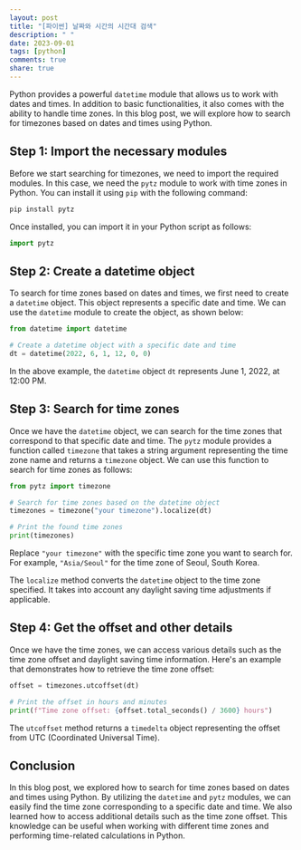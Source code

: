 ```yaml
---
layout: post
title: "[파이썬] 날짜와 시간의 시간대 검색"
description: " "
date: 2023-09-01
tags: [python]
comments: true
share: true
---
```


Python provides a powerful `datetime` module that allows us to work with dates and times. In addition to basic functionalities, it also comes with the ability to handle time zones. In this blog post, we will explore how to search for timezones based on dates and times using Python.

## Step 1: Import the necessary modules

Before we start searching for timezones, we need to import the required modules. In this case, we need the `pytz` module to work with time zones in Python. You can install it using `pip` with the following command:

```python
pip install pytz
```

Once installed, you can import it in your Python script as follows:

```python
import pytz
```

## Step 2: Create a datetime object

To search for time zones based on dates and times, we first need to create a `datetime` object. This object represents a specific date and time. We can use the `datetime` module to create the object, as shown below:

```python
from datetime import datetime

# Create a datetime object with a specific date and time
dt = datetime(2022, 6, 1, 12, 0, 0)
```

In the above example, the `datetime` object `dt` represents June 1, 2022, at 12:00 PM.

## Step 3: Search for time zones

Once we have the `datetime` object, we can search for the time zones that correspond to that specific date and time. The `pytz` module provides a function called `timezone` that takes a string argument representing the time zone name and returns a `timezone` object. We can use this function to search for time zones as follows:

```python
from pytz import timezone

# Search for time zones based on the datetime object
timezones = timezone("your timezone").localize(dt)

# Print the found time zones
print(timezones)
```

Replace `"your timezone"` with the specific time zone you want to search for. For example, `"Asia/Seoul"` for the time zone of Seoul, South Korea.

The `localize` method converts the `datetime` object to the time zone specified. It takes into account any daylight saving time adjustments if applicable.

## Step 4: Get the offset and other details

Once we have the time zones, we can access various details such as the time zone offset and daylight saving time information. Here's an example that demonstrates how to retrieve the time zone offset:

```python
offset = timezones.utcoffset(dt)

# Print the offset in hours and minutes
print(f"Time zone offset: {offset.total_seconds() / 3600} hours")
```

The `utcoffset` method returns a `timedelta` object representing the offset from UTC (Coordinated Universal Time).

## Conclusion

In this blog post, we explored how to search for time zones based on dates and times using Python. By utilizing the `datetime` and `pytz` modules, we can easily find the time zone corresponding to a specific date and time. We also learned how to access additional details such as the time zone offset. This knowledge can be useful when working with different time zones and performing time-related calculations in Python.